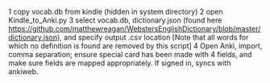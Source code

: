 1 copy vocab.db from kindle (hidden in system directory)
2 open Kindle_to_Anki.py
3 select vocab.db, dictionary.json (found here https://github.com/matthewreagan/WebstersEnglishDictionary/blob/master/dictionary.json), and specify output .csv location
  [Note that all words for which no definition is found are removed by this script]
4 Open Anki, import, comma separation; ensure special card has been made with 4 fields, and make sure fields are mapped appropriately. If signed in, syncs with ankiweb.
